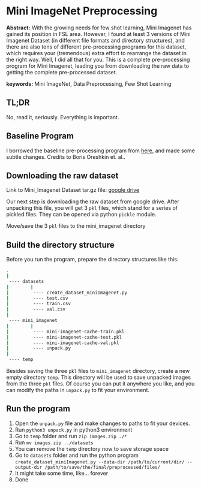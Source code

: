 # Mini ImageNet Preprocessing

**Abstract:** With the growing needs for few shot learning, Mini Imagenet has gained its position in FSL area. However, I found at least 3 versions of Mini Imagenet Dataset (in different file formats and directory structures), and there are also tons of different pre-processing programs for this dataset, which requires your (tremendous) extra effort to rearrange the dataset in the right way. Well, I did all that for you. This is a complete pre-processing program for Mini Imagenet, leading you from downloading the raw data to getting the complete pre-processed dataset.



**keywords:** Mini ImageNet, Data Preprocessing, Few Shot Learning



## TL;DR

No, read it, seriously. Everything is important.



## Baseline Program

I borrowed the baseline pre-processing program from [here](https://github.com/ElementAI/TADAM/tree/master/datasets), and made some subtle changes. Credits to Boris Oreshkin et. al..



## Downloading the raw dataset

Link to Mini_Imagenet Dataset tar.gz file: [google drive](https://drive.google.com/file/d/16V_ZlkW4SsnNDtnGmaBRq2OoPmUOc5mY/view)

Our next step is downloading the raw dataset from google drive. After unpacking this file, you will get 3 `pkl` files, which stand for a series of pickled files. They can be opened via python `pickle` module.

Move/save the 3 `pkl` files to the mini_imagenet directory



## Build the directory structure

Before you run the program, prepare the directory structures like this:

```bash
.
|
 ---- datasets
|        |
|         ---- create_dataset_miniImagenet.py
|         ---- test.csv
|         ---- train.csv
|         ---- val.csv
|
 ---- mini_imagenet
|        |
|         ---- mini-imagenet-cache-train.pkl
|         ---- mini-imagenet-cache-test.pkl
|         ---- mini-imagenet-cache-val.pkl
|         ---- unpack.py
|
 ---- temp
```



Besides saving the three `pkl` files to `mini_imagenet` directory, create a new empty directory `temp`. This directory will be used to save unpacked images from the three `pkl` files. Of course you can put it anywhere you like, and you can modify the paths in `unpack.py` to fit your environment.



## Run the program

1.  Open the `unpack.py` file and make changes to paths to fit your devices.
2.  Run `python3 unpack.py` in python3 environment
3.  Go to `temp` folder and run `zip images.zip ./*`
4.  Run `mv images.zip ../datasets`
5.  You can remove the `temp` directory now to save storage space
6.  Go to `datasets` folder and run the python program `create_dataset_miniImagenet.py --data-dir /path/to/current/dir/ --output-dir /path/to/save/the/final/preprocessed/files/`
7.  It might take some time, like... forever
8.  Done

